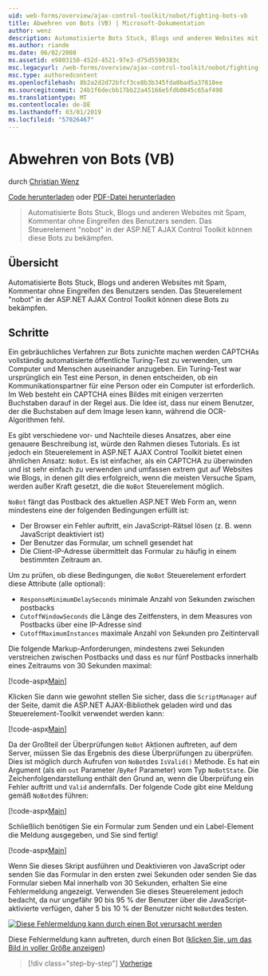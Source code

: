 ```yaml
---
uid: web-forms/overview/ajax-control-toolkit/nobot/fighting-bots-vb
title: Abwehren von Bots (VB) | Microsoft-Dokumentation
author: wenz
description: Automatisierte Bots Stuck, Blogs und anderen Websites mit Spam, Kommentar ohne Eingreifen des Benutzers senden. Das Steuerelement "nobot" in der ASP.NET AJAX-Con...
ms.author: riande
ms.date: 06/02/2008
ms.assetid: e9803150-452d-4521-97e3-d75d5599383c
msc.legacyurl: /web-forms/overview/ajax-control-toolkit/nobot/fighting-bots-vb
msc.type: authoredcontent
ms.openlocfilehash: 8b2a2d2d72bfcf3ce8b3b345fda0bad5a37818ee
ms.sourcegitcommit: 24b1f6decbb17bb22a45166e5fdb0845c65af498
ms.translationtype: MT
ms.contentlocale: de-DE
ms.lasthandoff: 03/01/2019
ms.locfileid: "57026467"
---
```

<a name="fighting-bots-vb"></a>Abwehren von Bots (VB)
====================
durch [Christian Wenz](https://github.com/wenz)

[Code herunterladen](http://download.microsoft.com/download/9/3/f/93f8daea-bebd-4821-833b-95205389c7d0/NoBot0.vb.zip) oder [PDF-Datei herunterladen](http://download.microsoft.com/download/b/6/a/b6ae89ee-df69-4c87-9bfb-ad1eb2b23373/nobot0VB.pdf)

> Automatisierte Bots Stuck, Blogs und anderen Websites mit Spam, Kommentar ohne Eingreifen des Benutzers senden. Das Steuerelement "nobot" in der ASP.NET AJAX Control Toolkit können diese Bots zu bekämpfen.


## <a name="overview"></a>Übersicht

Automatisierte Bots Stuck, Blogs und anderen Websites mit Spam, Kommentar ohne Eingreifen des Benutzers senden. Das Steuerelement "nobot" in der ASP.NET AJAX Control Toolkit können diese Bots zu bekämpfen.

## <a name="steps"></a>Schritte

Ein gebräuchliches Verfahren zur Bots zunichte machen werden CAPTCHAs vollständig automatisierte öffentliche Turing-Test zu verwenden, um Computer und Menschen auseinander anzugeben. Ein Turing-Test war ursprünglich ein Test eine Person, in denen entscheiden, ob ein Kommunikationspartner für eine Person oder ein Computer ist erforderlich. Im Web besteht ein CAPTCHA eines Bildes mit einigen verzerrten Buchstaben darauf in der Regel aus. Die Idee ist, dass nur einem Benutzer, der die Buchstaben auf dem Image lesen kann, während die OCR-Algorithmen fehl.

Es gibt verschiedene vor- und Nachteile dieses Ansatzes, aber eine genauere Beschreibung ist, würde den Rahmen dieses Tutorials. Es ist jedoch ein Steuerelement in ASP.NET AJAX Control Toolkit bietet einen ähnlichen Ansatz: `NoBot`. Es ist einfacher, als ein CAPTCHA zu überwinden und ist sehr einfach zu verwenden und umfassen extrem gut auf Websites wie Blogs, in denen gilt dies erfolgreich, wenn die meisten Versuche Spam, werden außer Kraft gesetzt, die die `NoBot` Steuerelement möglich.

`NoBot` fängt das Postback des aktuellen ASP.NET Web Form an, wenn mindestens eine der folgenden Bedingungen erfüllt ist:

- Der Browser ein Fehler auftritt, ein JavaScript-Rätsel lösen (z. B. wenn JavaScript deaktiviert ist)
- Der Benutzer das Formular, um schnell gesendet hat
- Die Client-IP-Adresse übermittelt das Formular zu häufig in einem bestimmten Zeitraum an.

Um zu prüfen, ob diese Bedingungen, die `NoBot` Steuerelement erfordert diese Attribute (alle optional):

- `ResponseMinimumDelaySeconds` minimale Anzahl von Sekunden zwischen postbacks
- `CutoffWindowSeconds` die Länge des Zeitfensters, in dem Measures von Postbacks über eine IP-Adresse sind
- `CutoffMaximumInstances` maximale Anzahl von Sekunden pro Zeitintervall

Die folgende Markup-Anforderungen, mindestens zwei Sekunden verstreichen zwischen Postbacks und dass es nur fünf Postbacks innerhalb eines Zeitraums von 30 Sekunden maximal:

[!code-aspx[Main](fighting-bots-vb/samples/sample1.aspx)]

Klicken Sie dann wie gewohnt stellen Sie sicher, dass die `ScriptManager` auf der Seite, damit die ASP.NET AJAX-Bibliothek geladen wird und das Steuerelement-Toolkit verwendet werden kann:

[!code-aspx[Main](fighting-bots-vb/samples/sample2.aspx)]

Da der Großteil der Überprüfungen `NoBot` Aktionen auftreten, auf dem Server, müssen Sie das Ergebnis des diese Überprüfungen zu überprüfen. Dies ist möglich durch Aufrufen von `NoBot`des `IsValid()` Methode. Es hat ein Argument (als ein `out` Parameter /`ByRef` Parameter) vom Typ `NoBotState`. Die Zeichenfolgendarstellung enthält den Grund an, wenn die Überprüfung ein Fehler auftritt und `Valid` andernfalls. Der folgende Code gibt eine Meldung gemäß `NoBot`des führen:

[!code-aspx[Main](fighting-bots-vb/samples/sample3.aspx)]

Schließlich benötigen Sie ein Formular zum Senden und ein Label-Element die Meldung ausgegeben, und Sie sind fertig!

[!code-aspx[Main](fighting-bots-vb/samples/sample4.aspx)]

Wenn Sie dieses Skript ausführen und Deaktivieren von JavaScript oder senden Sie das Formular in den ersten zwei Sekunden oder senden Sie das Formular sieben Mal innerhalb von 30 Sekunden, erhalten Sie eine Fehlermeldung angezeigt. Verwenden Sie dieses Steuerelement jedoch bedacht, da nur ungefähr 90 bis 95 % der Benutzer über die JavaScript-aktivierte verfügen, daher 5 bis 10 % der Benutzer nicht `NoBot`des testen.


[![Diese Fehlermeldung kann durch einen Bot verursacht werden](fighting-bots-vb/_static/image2.png)](fighting-bots-vb/_static/image1.png)

Diese Fehlermeldung kann auftreten, durch einen Bot ([klicken Sie, um das Bild in voller Größe anzeigen](fighting-bots-vb/_static/image3.png))

> [!div class="step-by-step"]
> [Vorherige](fighting-bots-cs.md)
